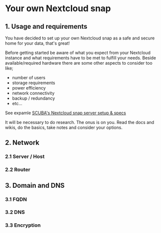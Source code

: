 # Your own Nextcloud snap

## 1. Usage and requirements
You have decided to set up your own Nextcloud snap as a safe and secure home for your data, that's great!

Before getting started be aware of what you expect from your Nextcloud instance and what requirements have to be met to fulfill your needs. 
Beside available/required hardware there are some other aspects to consider too like;
+ number of users
+ storage requirements
+ power efficiency
+ network connectivity
+ backup / redundancy
+ etc...

See expamle [SCUBA's Nextcloud snap server setup & specs](https://github.com/scubamuc/scubamuc.github.io)

It will be necessary to do research. The onus is on you. Read the docs and wikis, do the basics, take notes and consider your options.

## 2. Network
### 2.1 Server / Host
### 2.2 Router

## 3. Domain and DNS
### 3.1 FQDN
### 3.2 DNS
### 3.3 Encryption
